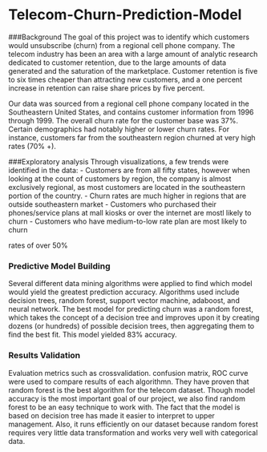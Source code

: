 # Telecom-Churn-Prediction-Model

###Background
The goal of this project was to identify which customers would unsubscribe (churn) from a regional cell phone company. The telecom industry has been an area with a large amount of analytic research dedicated to customer retention, due to the large amounts of data generated and the saturation of the marketplace. Customer retention is five to six times cheaper than attracting new customers, and a one percent increase in retention can raise share prices by five percent.

Our data was sourced from a regional cell phone company located in the Southeastern United States, and contains customer information from 1996 through 1999.  The overall churn rate for the customer base was 37%. Certain demographics had notably higher or lower churn rates. For instance, customers far from the southeastern region churned at very high rates (70% +).


###Exploratory analysis
Through visualizations, a few trends were identified in the data:
      -  Customers are from all fifty states, however when looking at the count of customers by region, the company is almost exclusively          regional, as most customers are located in the southeastern portion of the country. 
      -  Churn rates are much higher in regions that are outside southeastern market
      -  Customers who purchased their phones/service plans at mall kiosks or over the internet are mostl likely to churn
      -  Customers who have medium-to-low rate plan are most likely to churn

rates of over 50%

### Predictive Model Building
Several different data mining algorithms were applied to find which model would yield the greatest prediction accuracy.  Algorithms used include decision trees, random forest, support vector machine, adaboost, and neural network. The best model for predicting churn was a random forest, which takes the concept of a decision tree and improves upon it by creating dozens (or hundreds) of possible decision trees, then aggregating them to find the best fit. This model yielded 83% accuracy.

### Results Validation 
Evaluation metrics such as crossvalidation. confusion matrix, ROC curve were used to compare results of each algorithmn. They have proven that random forest is the best algorithm for the telecom dataset.  Though model accuracy is the most important goal of our project, we also find random forest to be an easy technique to work with.  The fact that the model is based on decision tree has made it easier to interpret to upper management. Also, it runs efficiently on our dataset because random forest requires very little data transformation and works very well with categorical data. 


